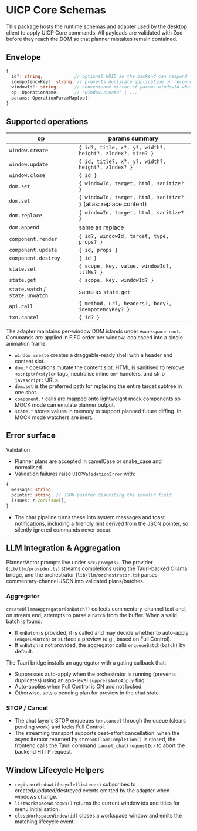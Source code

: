 ﻿# UICP Core Schemas

This package hosts the runtime schemas and adapter used by the desktop client to apply UICP Core commands. All payloads are validated with Zod before they reach the DOM so that planner mistakes remain contained.

## Envelope

```ts
{
  id?: string;            // optional UUID so the backend can respond to a specific command
  idempotencyKey?: string; // prevents duplicate application on reconnect
  windowId?: string;      // convenience mirror of params.windowId where applicable
  op: OperationName;      // "window.create" | ...
  params: OperationParamMap[op];
}
```

## Supported operations

| op                | params summary |
|-------------------|----------------|
| `window.create`   | `{ id?, title, x?, y?, width?, height?, zIndex?, size? }` |
| `window.update`   | `{ id, title?, x?, y?, width?, height?, zIndex? }` |
| `window.close`    | `{ id }` |
| `dom.set`         | `{ windowId, target, html, sanitize? }` |
| `dom.set`         | `{ windowId, target, html, sanitize? }` (alias: replace content) |
| `dom.replace`     | `{ windowId, target, html, sanitize? }` |
| `dom.append`      | same as replace |
| `component.render`| `{ id?, windowId, target, type, props? }` |
| `component.update`| `{ id, props }` |
| `component.destroy`| `{ id }` |
| `state.set`       | `{ scope, key, value, windowId?, ttlMs? }` |
| `state.get`       | `{ scope, key, windowId? }` |
| `state.watch` / `state.unwatch` | same as `state.get` |
| `api.call`        | `{ method, url, headers?, body?, idempotencyKey? }` |
| `txn.cancel`      | `{ id? }` |

The adapter maintains per-window DOM islands under `#workspace-root`. Commands are applied in FIFO order per window, coalesced into a single animation frame.

* `window.create` creates a draggable-ready shell with a header and content slot.
* `dom.*` operations mutate the content slot. HTML is sanitised to remove `<script>`/`<style>` tags, neutralise inline `on*` handlers, and strip `javascript:` URLs.
* `dom.set` is the preferred path for replacing the entire target subtree in one shot.
* `component.*` calls are mapped onto lightweight mock components so MOCK mode can emulate planner output.
* `state.*` stores values in memory to support planned future diffing. In MOCK mode watchers are inert.

## Error surface

Validation

* Planner plans are accepted in camelCase or snake_case and normalised.
* Validation failures raise `UICPValidationError` with:

```ts
{
  message: string;
  pointer: string; // JSON pointer describing the invalid field
  issues: z.ZodIssue[];
}
```

* The chat pipeline turns these into system messages and toast notifications, including a friendly hint derived from the JSON pointer, so silently ignored commands never occur.

## LLM Integration & Aggregation

Planner/Actor prompts live under `src/prompts/`. The provider (`lib/llm/provider.ts`) streams completions using the Tauri-backed Ollama bridge, and the orchestrator (`lib/llm/orchestrator.ts`) parses commentary-channel JSON into validated plans/batches.

### Aggregator

`createOllamaAggregator(onBatch?)` collects commentary-channel text and, on stream end, attempts to parse a `batch` from the buffer. When a valid batch is found:

- If `onBatch` is provided, it is called and may decide whether to auto-apply (`enqueueBatch`) or surface a preview (e.g., based on Full Control).
- If `onBatch` is not provided, the aggregator calls `enqueueBatch(batch)` by default.

The Tauri bridge installs an aggregator with a gating callback that:

- Suppresses auto-apply when the orchestrator is running (prevents duplicates) using an app-level `suppressAutoApply` flag.
- Auto-applies when Full Control is ON and not locked.
- Otherwise, sets a pending plan for preview in the chat state.

### STOP / Cancel

- The chat layer's STOP enqueues `txn.cancel` through the queue (clears pending work) and locks Full Control.
- The streaming transport supports best-effort cancellation: when the async iterator returned by `streamOllamaCompletion()` is closed, the frontend calls the Tauri command `cancel_chat(requestId)` to abort the backend HTTP request.

## Window Lifecycle Helpers
- `registerWindowLifecycle(listener)` subscribes to created/updated/destroyed events emitted by the adapter when windows change.
- `listWorkspaceWindows()` returns the current window ids and titles for menu initialisation.
- `closeWorkspaceWindow(id)` closes a workspace window and emits the matching lifecycle event.
